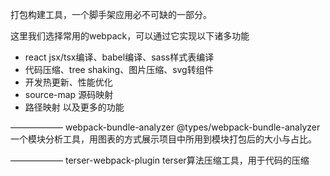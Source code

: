 打包构建工具，一个脚手架应用必不可缺的一部分。

这里我们选择常用的webpack，可以通过它实现以下诸多功能

- react jsx/tsx编译、babel编译、sass样式表编译
- 代码压缩、tree shaking、图片压缩、svg转组件
- 开发热更新、性能优化
- source-map 源码映射
- 路径映射
  以及更多的功能

——————
webpack-bundle-analyzer
@types/webpack-bundle-analyzer
一个模块分析工具，用图表的方式展示项目中所用到模块打包后的大小与占比。

——————
terser-webpack-plugin
terser算法压缩工具，用于代码的压缩
